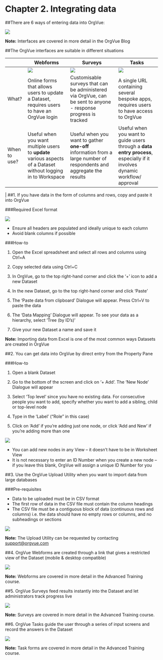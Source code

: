 # Chapter 2. Integrating data

##There are 6 ways of entering data into OrgVue:

![](2I-001.datainput.png)

**Note:** Interfaces are covered in more detail in the OrgVue Blog

##The OrgVue interfaces are suitable in different situations

|| Webforms | Surveys | Tasks |
| -- | -- | -- | -- |
|  | ![](2I-002.webform.png)| ![](2I-003.survey.png) | ![](2I-004.tasks.png)
| What? | Online forms that allows users to update a Dataset, requires users to have an OrgVue login| Customisable surveys that can be administered via OrgVue, can be sent to anyone - response progress is tracked  | A single URL containing several bespoke apps, requires users to have access to OrgVue|
| When to use? | Useful when you want multiple users to **update** various aspects of a Dataset without logging in to Workspace | Useful when you want to gather **one-off** information from a large number of respondents and aggregate the results| Useful when you want to guide users through a **data entry process**, especially if it involves dynamic workflow/ approval
 |
##1. If you have data in the form of columns and rows, copy and paste it into OrgVue

###Required Excel format

![](2I-005.excelformat.png)
* Ensure all headers are populated and ideally unique to each column
* Avoid blank columns if possible


###How-to

1. Open the Excel spreadsheet and select all rows and columns using Ctrl+A

2. Copy selected data using Ctrl+C

3. In OrgVue, go to the top right-hand corner and click the ‘+’ icon to add a new Dataset

4. In the new Dataset, go to the top right-hand corner and click ‘Paste’

5. The ‘Paste data from clipboard’ Dialogue will appear.  Press Ctrl+V to paste the data

6. The ‘Data Mapping’ Dialogue will appear.  To see your data as a hierarchy, select ‘Tree (by ID’s)’

7. Give your new Dataset a name and save it

**Note:** Importing data from Excel is one of the most common ways Datasets are created in OrgVue

##2. You can get data into OrgVue by direct entry from the Property Pane

###How-to

1. Open a blank Dataset

2. Go to the bottom of the screen and click on ‘+ Add’. The ‘New Node’ Dialogue will appear

3. Select ‘Top level’ since you have no existing data.  For consecutive people you want to add, specify whether you want to add a sibling, child or top-level node

4. Type in the ‘Label’ (“Role” in this case)

5. Click on ‘Add’ if you’re adding just one node, or click ‘Add and New’ if you’re adding more than one


![](2I-006.directentry.png)

* You can add new nodes in any View – it doesn’t have to be in Worksheet View
* It is not necessary to enter an ID Number when you create a new node – if you leave this blank, OrgVue will assign a unique ID Number for you


##3. Use the OrgVue Upload Utility when you want to import data from large databases

###Pre-requisites

* Data to be uploaded must be in CSV format
* The first row of data in the CSV file must contain the column headings
* The CSV file must be a contiguous block of data (continuous rows and columns) i.e. the data should have no empty rows or columns, and no subheadings or sections

![](2I-007.importdate.png)

**Note:** The Upload Utility can be requested by contacting support@orgvue.com

##4. OrgVue Webforms are created through a link that gives a restricted view of the Dataset (mobile & desktop compatible)

![](2I-008.webformcreate.png)

**Note:** Webforms are covered in more detail in the Advanced Training course.

##5. OrgVue Surveys feed results instantly into the Dataset and let administrators track progress live

![](2I-009.surveys.png)

**Note:** Surveys are covered in more detail in the Advanced Training course.


##6. OrgVue Tasks guide the user through a series of input screens and record the answers in the Dataset

![](2I-010.tasks.png)

**Note:** Task forms are covered in more detail in the Advanced Training course.


